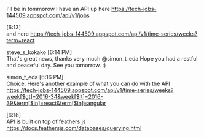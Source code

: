 
I'll be in tommorow I have an API up here https://tech-jobs-144509.appspot.com/api/v1/jobs

[6:13]  
and here https://tech-jobs-144509.appspot.com/api/v1/time-series/weeks?term=react

steve_s_kokako [6:14 PM]  
That's great news, thanks very much @simon_t_eda Hope you had a restful and peaceful day. See you tomorrow. :)

simon_t_eda [6:16 PM]  
Choice. Here's another example of what you can do with the API https://tech-jobs-144509.appspot.com/api/v1/time-series/weeks?week[$gt]=2016-34&week[$lt]=2016-39&term[$in]=react&term[$in]=angular

[6:16]  
API is built on top of feathers js https://docs.feathersjs.com/databases/querying.html
